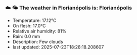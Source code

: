### ☁️ 🌤️  The weather in Florianópolis is: Florianópolis

- Temperature: 17.12°C
- On flesh: 17.0°C
- Relative air humidity: 81%
- Rain: 0.0 mm
- Description: Few clouds
- last updated: 2025-07-23T18:28:18.208607
